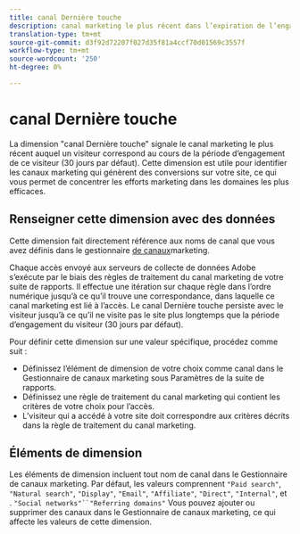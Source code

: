 ```yaml
---
title: canal Dernière touche
description: canal marketing le plus récent dans l’expiration de l’engagement du visiteur.
translation-type: tm+mt
source-git-commit: d3f92d72207f027d35f81a4ccf70d01569c3557f
workflow-type: tm+mt
source-wordcount: '250'
ht-degree: 0%

---
```



# canal Dernière touche

La dimension &quot;canal Dernière touche&quot; signale le canal marketing le plus récent auquel un visiteur correspond au cours de la période d’engagement de ce visiteur (30 jours par défaut). Cette dimension est utile pour identifier les canaux marketing qui génèrent des conversions sur votre site, ce qui vous permet de concentrer les efforts marketing dans les domaines les plus efficaces.

## Renseigner cette dimension avec des données

Cette dimension fait directement référence aux noms de canal que vous avez définis dans le gestionnaire [de canaux](/help/admin/admin/marketing-channels-admin.md)marketing.

Chaque accès envoyé aux serveurs de collecte de données Adobe s’exécute par le biais des règles de traitement du canal marketing de votre suite de rapports. Il effectue une itération sur chaque règle dans l’ordre numérique jusqu’à ce qu’il trouve une correspondance, dans laquelle ce canal marketing est lié à l’accès. Le canal Dernière touche persiste avec le visiteur jusqu’à ce qu’il ne visite pas le site plus longtemps que la période d’engagement du visiteur (30 jours par défaut).

Pour définir cette dimension sur une valeur spécifique, procédez comme suit :

* Définissez l’élément de dimension de votre choix comme canal dans le Gestionnaire de canaux marketing sous Paramètres de la suite de rapports.
* Définissez une règle de traitement du canal marketing qui contient les critères de votre choix pour l’accès.
* L’visiteur qui a accédé à votre site doit correspondre aux critères décrits dans la règle de traitement du canal marketing.

## Éléments de dimension

Les éléments de dimension incluent tout nom de canal dans le Gestionnaire de canaux marketing. Par défaut, les valeurs comprennent `"Paid search"`, `"Natural search"`, `"Display"`, `"Email"`, `"Affiliate"`, `"Direct"`, `"Internal"`,  et . `"Social networks"``"Referring domains"` Vous pouvez ajouter ou supprimer des canaux dans le Gestionnaire de canaux marketing, ce qui affecte les valeurs de cette dimension.

